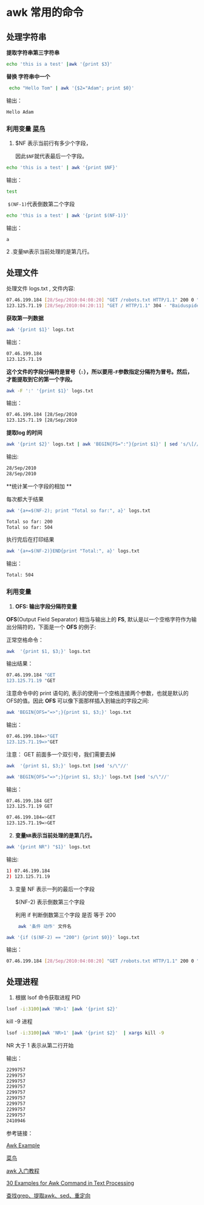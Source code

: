 # awk 常用的命令

## 处理字符串

**提取字符串第三字符串**

```sh
echo 'this is a test' |awk '{print $3}'
```





**替换 字符串中一个**

```sh
 echo "Hello Tom" | awk '{$2="Adam"; print $0}'
```

输出：

```sh
Hello Adam
```





### 利用变量    [菜鸟]( https://www.runoob.com/w3cnote/8-awesome-awk-built-in-variables.html)   

1. $NF  表示当前行有多少个字段，

   因此`$NF`就代表最后一个字段。

```sh
echo 'this is a test' | awk '{print $NF}'
```

输出：

```sh
test
```

​     `$(NF-1)`代表倒数第二个字段

```sh
echo 'this is a test' | awk '{print $(NF-1)}'
```

输出：

```sh
a
```

   2 .变量`NR`表示当前处理的是第几行。



## 处理文件

处理文件 logs.txt , 文件内容:

```sh
07.46.199.184 [28/Sep/2010:04:08:20] "GET /robots.txt HTTP/1.1" 200 0 "msnbot"
123.125.71.19 [28/Sep/2010:04:20:11] "GET / HTTP/1.1" 304 - "Baiduspider"
```

 **获取第一列数据**

```sh
awk '{print $1}' logs.txt
```

输出：

```sh
07.46.199.184
123.125.71.19
```

**这个文件的字段分隔符是冒号（`:`），所以要用`-F`参数指定分隔符为冒号。然后，才能提取到它的第一个字段。**

```sh
awk -F ':' '{print $1}' logs.txt
```

输出：

```sh
07.46.199.184 [28/Sep/2010
123.125.71.19 [28/Sep/2010
```



**提取log 的时间**

```sh
awk '{print $2}' logs.txt | awk 'BEGIN{FS=":"}{print $1}' | sed 's/\[//'
```

输出:

```sh
28/Sep/2010
28/Sep/2010
```



**统计某一个字段的相加 ** 

每次都大于结果

```sh
awk '{a+=$(NF-2); print "Total so far:", a}' logs.txt
```

```sh
Total so far: 200
Total so far: 504
```

执行完后在打印结果

```sh
awk '{a+=$(NF-2)}END{print "Total:", a}' logs.txt
```

输出：

```sh
Total: 504
```



###  利用变量 

1. **OFS: 输出字段分隔符变量**

**OFS**(Output Field Separator) 相当与输出上的 **FS**, 默认是以一个空格字符作为输出分隔符的，下面是一个 **OFS** 的例子:

正常空格命令：

```sh
awk  '{print $1, $3;}' logs.txt
```

输出结果：

```sh
07.46.199.184 "GET
123.125.71.19 "GET
```

注意命令中的 print 语句的, 表示的使用一个空格连接两个参数，也就是默认的OFS的值。因此 **OFS** 可以像下面那样插入到输出的字段之间:

```sh
awk 'BEGIN{OFS="=>";}{print $1, $3;}' logs.txt
```

输出：

```sh
07.46.199.184=>"GET
123.125.71.19=>"GET
```

注意： GET 前面多一个双引号，我们需要去掉

```sh
awk  '{print $1, $3;}' logs.txt |sed 's/\"//'

awk 'BEGIN{OFS="=>";}{print $1, $3;}' logs.txt |sed 's/\"//'
```

输出：

```sh
07.46.199.184 GET
123.125.71.19 GET

07.46.199.184=>GET
123.125.71.19=>GET
```



2. **变量`NR`表示当前处理的是第几行。**

```sh
awk '{print NR") "$1}' logs.txt
```

输出:

```sh
1) 07.46.199.184
2) 123.125.71.19
```

3. 变量 NF  表示一列的最后一个字段 

   $(NF-2) 表示倒数第三个字段    

   利用 if 判断倒数第三个字段 是否 等于  200

   ```sh
    awk '条件 动作' 文件名
   ```

```sh
awk '{if ($(NF-2) == "200") {print $0}}' logs.txt
```

输出：

```sh
07.46.199.184 [28/Sep/2010:04:08:20] "GET /robots.txt HTTP/1.1" 200 0 "msnbot"
```







## 处理进程

1. 根据 lsof 命令获取进程 PID

```sh
lsof -i:3100|awk 'NR>1' |awk '{print $2}' 
```

  kill  -9 进程

```sh
lsof -i:3100|awk 'NR>1' |awk '{print $2}'  | xargs kill -9
```



NR  大于  1 表示从第二行开始

输出：

```sh
2299757
2299757
2299757
2299757
2299757
2299757
2299757
2299757
2299757
2410946
```



参考链接：

[Awk Example](https://gregable.com/2010/09/why-you-should-know-just-little-awk.html)

[菜鸟](https://www.runoob.com/linux/linux-comm-awk.html)

[awk 入门教程](https://www.ruanyifeng.com/blog/2018/11/awk.html)

[30 Examples for Awk Command in Text Processing](https://likegeeks.com/awk-command/)



[查找grep、提取awk、sed、重定向](https://zhuanlan.zhihu.com/p/34946663)
